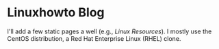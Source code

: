 # Linuxhowto Blog

I'll add a few static pages a well (e.g., _Linux Resources_). I mostly use the CentOS distribution, a Red Hat Enterprise Linux (RHEL) clone.
